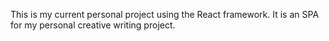 This is my current personal project using the React framework. It is an SPA for my personal creative writing project.
